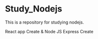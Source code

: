 # Study_Nodejs
This is a repository for studying nodejs.

React app Create & Node JS Express Create 
